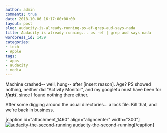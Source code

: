 ```yaml
---
author: admin
comments: true
date: 2018-10-06 16:17:00+00:00
layout: post
slug: audacity-is-already-running-ps-ef-grep-aud-says-nada
title: Audacity is already running... ps -ef | grep aud says nada
wordpress_id: 1459
categories:
- tech
- Apple
tags:
- apps
- audacity
- media
---
```


Machine crashed-- well, hung-- after [insert reason]. Age?
PS showed nothing, neither did "Activity Monitor", and my googlefu must have been for **/ʃaɪt/**, since I found nothing there either.

After some digging around the usual directories... a lock file. Kill that, and we're back in business.

[caption id="attachment_1460" align="aligncenter" width="300"][![audacity-the-second-running](http://stephen.yearl.us/wp-content/uploads/2018/10/Screen-Shot-2018-10-06-at-16.25.06-300x116.png)](http://stephen.yearl.us/wp-content/uploads/2018/10/Screen-Shot-2018-10-06-at-16.25.06.png) audacity-the-second-running[/caption]
